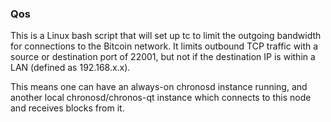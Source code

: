 ### Qos ###

This is a Linux bash script that will set up tc to limit the outgoing bandwidth for connections to the Bitcoin network. It limits outbound TCP traffic with a source or destination port of 22001, but not if the destination IP is within a LAN (defined as 192.168.x.x).

This means one can have an always-on chronosd instance running, and another local chronosd/chronos-qt instance which connects to this node and receives blocks from it.
